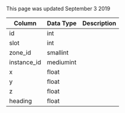 This page was updated September 3 2019

| Column      | Data Type | Description |
| ----------- | --------- | ----------- |
| id          | int       |             |
| slot        | int       |             |
| zone_id     | smallint  |             |
| instance_id | mediumint |             |
| x           | float     |             |
| y           | float     |             |
| z           | float     |             |
| heading     | float     |             |